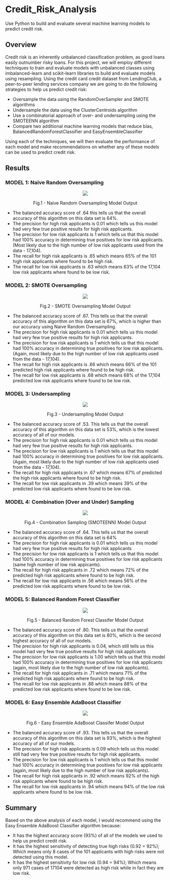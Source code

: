 # Credit_Risk_Analysis
Use Python to build and evaluate several machine learning models to predict credit risk.

## Overview

Credit risk is an inherently unbalanced classification problem, as good loans easily outnumber risky loans. For this project, we will employ different techniques to train and evaluate models with unbalanced classes using imbalanced-learn and scikit-learn libraries to build and evaluate models using resampling. Using the credit card credit dataset from LendingClub, a peer-to-peer lending services company we are going to do the following strategies to help us predict credit risk: 

- Oversample the data using the RandomOverSampler and SMOTE algorithms
- Undersample the data using the ClusterCentroids algorithm
- Use a combinatorial approach of over- and undersampling using the SMOTEENN algorithm
- Compare two additional machine learning models that reduce bias, BalancedRandomForestClassifier and EasyEnsembleClassifier

Using each of the techniques, we will then evaluate the performance of each model and make recommendations on whether any of these models can be used to predict credit risk.

## Results
### MODEL 1: Naive Random Oversampling
<p align="center">
  <img src="Images/Naive_Random_Oversampling.png">
  </p>
<p align = "center">
Fig.1 - Naive Random Oversampling Model Output
</p>

- The balanced accuracy score of .64 this tells us that the overall accuracy of this algorithm on this data set is 64%.
- The precision for high risk applicants is 0.01 which tells us this model had very few true positive results for high risk applicants.
- The precision for low risk applicants is 1 which tells us that this model had 100% accuracy in determining true positives for low risk applicants. (Most likely due to the high number of low risk applicants used from the data - 17,104).
- The recall for high risk applicants is .65 which means 65% of the 101 high risk applicants where found to be high risk.
- The recall for low risk applicants is .63 which means 63% of the 17,104 low risk applicants where found to be low risk.


### MODEL 2: SMOTE Oversampling 
<p align="center">
  <img src="Images/SMOTE_Oversampling.png">
  </p>
<p align = "center">
Fig.2 - SMOTE Oversampling Model Output
</p>

- The balanced accuracy score of .67. This tells us that the overall accuracy of this algorithm on this data set is 67%, which is higher than our accuracy using Naive Random Oversampling.
- The precision for high risk applicants is 0.01 which tells us this model had very few true positive results for high risk applicants.
- The precision for low risk applicants is 1 which tells us that this model had 100% accuracy in determining true positives for low risk applicants. (Again, most likely due to the high number of low risk applicants used from the data - 17,104).
- The recall for high risk applicants is .66 which means 66% of the 101 predicted high risk applicants where found to be high risk.
- The recall for low risk applicants is .68 which means 68% of the 17,104 predicted low risk applicants where found to be low risk.

### MODEL 3: Undersampling 
<p align="center">
  <img src="Images/Undersampling.png">
  </p>
<p align = "center">
Fig.3 - Undersampling Model Output
</p>

- The balanced accuracy score of .53. This tells us that the overall accuracy of this algorithm on this data set is 53%, which is the lowest accuracy of all of our models.
- The precision for high risk applicants is 0.01 which tells us this model had very few true positive results for high risk applicants.
- The precision for low risk applicants is 1 which tells us that this model had 100% accuracy in determining true positives for low risk applicants. (Again, most likely due to the high number of low risk applicants used from the data - 17,104).
- The recall for high risk applicants in .67 which means 67% of predicted the high risk applicants where found to be high risk.
- The recall for low risk applicants in .39 which means 39% of the predicted low risk applicants where found to be low risk.

### MODEL 4: Combination (Over and Under) Sampling 
<p align="center">
  <img src="Images/Combination_Sampling_SMOTEENN.png">
  </p>
<p align = "center">
Fig.4 - Combination Sampling (SMOTEENN) Model Output
</p>

- The balanced accuracy score of .64. This tells us that the overall accuracy of this algorithm on this data set is 64%
- The precision for high risk applicants is 0.01 which tells us this model had very few true positive results for high risk applicants
- The precision for low risk applicants is 1 which tells us that this model had 100% accuracy in determining true positives for low risk applicants (same high number of low risk appicants).
- The recall for high risk applicants in .72 which means 72% of the predicted high risk applicants where found to be high risk.
- The recall for low risk applicants in .56 which means 56% of the predicted low risk applicants where found to be low risk.

### MODEL 5: Balanced Random Forest Classifier 
<p align="center">
  <img src="Images/Balanced_Random_Forest_Classifier.png">
  </p>
<p align = "center">
Fig.5 - Balanced Random Forest Classifer Model Output
</p>

- The balanced accuracy score of .80. This tells us that the overall accuracy of this algorithm on this data set is 80%, which is the second highest accuracy of all of our models. 
- The precision for high risk applicants is 0.04, which still tells us this model had very few true positive results for high risk applicants
- The precision for low risk applicants is 1.00 which tells us that this model had 100% accuracy in determining true positives for low risk applicants (again, most likely due to the high number of low risk applicants).
- The recall for high risk applicants in .71 which means 71% of the predicted high risk applicants where found to be high risk.
- The recall for low risk applicants in .88 which means 88% of the predicted low risk applicants where found to be low risk.

### MODEL 6: Easy Ensemble AdaBoost Classifier 
<p align="center">
  <img src="Images/Easy_Ensemble_AdaBoost_Classifier.png">
  </p>
<p align = "center">
Fig.6 - Easy Ensemble AdaBoost Classifer Model Output
</p>

- The balanced accuracy score of .93. This tells us that the overall accuracy of this algorithm on this data set is 93%, which is the highest accuracy of all of our models.
- The precision for high risk applicants is 0.09 which tells us this model still had very few true positive results for high risk applicants.
- The precision for low risk applicants is 1 which tells us that this model had 100% accuracy in determining true positives for low risk applicants (again, most likely due to the high number of low risk applicants).
- The recall for high risk applicants in .92 which means 92% of the high risk applicants where found to be high risk.
- The recall for low risk applicants in .94 which means 94% of the low risk applicants where found to be low risk.

## Summary
Based on the above analysis of each model, I would recommend using the Easy Ensemble AdaBoost Classifier algorithm because:

- It has the highest accuracy score (93%) of all of the models we used to help us predict credit risk.
- It has the highest sensitivity of detecting true high risks (0.92 = 92%); Which means only 8 cases of the 101 applicants with high risks were not detected using this model.
- It has the highest sensitivity for low risk (0.94 = 94%); Which means only 971 cases of 17104 were detected as high risk while in fact they are low risk.
